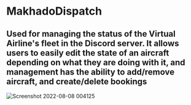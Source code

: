 # MakhadoDispatch

## Used for managing the status of the Virtual Airline's fleet in the Discord server. It allows users to easily edit the state of an aircraft depending on what they are doing with it, and management has the ability to add/remove aircraft, and create/delete bookings
![Screenshot 2022-08-08 004125](https://user-images.githubusercontent.com/53832997/183313779-03ae8214-b0c4-48e7-ae91-1982230d1eba.png)

